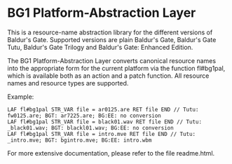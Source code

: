 # BG1 Platform-Abstraction Layer

This is a resource-name abstraction library for the different versions
of Baldur's Gate. Supported versions are plain Baldur's Gate, Baldur's
Gate Tutu, Baldur's Gate Trilogy and Baldur's Gate: Enhanced Edition.

The BG1 Platform-Abstraction Layer converts canonical resource names
into the appropriate form for the current platform via the function
fl#bg1pal, which is available both as an action and a patch
function. All resource names and resource types are supported.

Example:
```
LAF fl#bg1pal STR_VAR file = ar0125.are RET file END // Tutu: fw0125.are; BGT: ar7225.are; BG:EE: no conversion
LAF fl#bg1pal STR_VAR file = black01.wav RET file END // Tutu: _black01.wav; BGT: blackl01.wav; BG:EE: no conversion
LAF fl#bg1pal STR_VAR file = intro.mve RET file END // Tutu: _intro.mve; BGT: bgintro.mve; BG:EE: intro.wbm
```

For more extensive documentation, please refer to the file readme.html.
